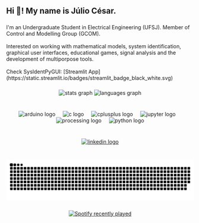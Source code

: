 <h2 align="left">Hi 👋! My name is Júlio César.</h2>

###

<p align="left">I'm an Undergraduate Student in Electrical Engineering (UFSJ). Member of Control and Modelling Group (GCOM).<br><br>Interested on working with mathematical models, system identification, graphical user interfaces, educational games, signal analysis and the development of multiporpose tools.<br><br>Check SysIdentPyGUI: [Streamlit App](https://static.streamlit.io/badges/streamlit_badge_black_white.svg) </p>

###

<div align="center">
  <img src="https://github-readme-stats.vercel.app/api?username=jceneziojr&hide_title=true&hide_rank=false&show_icons=true&include_all_commits=true&count_private=true&disable_animations=false&theme=gotham&locale=en&hide_border=false" height="150" alt="stats graph"  />
  <img src="https://github-readme-stats.vercel.app/api/top-langs?username=jceneziojr&locale=en&hide_title=false&layout=compact&card_width=320&langs_count=5&theme=gotham&hide_border=false" height="150" alt="languages graph"  />
</div>

###

<br clear="both">

<div align="center">
  <img src="https://cdn.jsdelivr.net/gh/devicons/devicon/icons/arduino/arduino-original-wordmark.svg" height="40" alt="arduino logo"  />
  <img width="12" />
  <img src="https://cdn.jsdelivr.net/gh/devicons/devicon/icons/c/c-original.svg" height="40" alt="c logo"  />
  <img width="12" />
  <img src="https://cdn.jsdelivr.net/gh/devicons/devicon/icons/cplusplus/cplusplus-original.svg" height="40" alt="cplusplus logo"  />
  <img width="12" />
  <img src="https://cdn.jsdelivr.net/gh/devicons/devicon/icons/jupyter/jupyter-original-wordmark.svg" height="40" alt="jupyter logo"  />
  <img width="12" />
  <img src="https://cdn.jsdelivr.net/gh/devicons/devicon/icons/processing/processing-original.svg" height="40" alt="processing logo"  />
  <img width="12" />
  <img src="https://cdn.jsdelivr.net/gh/devicons/devicon/icons/python/python-original-wordmark.svg" height="40" alt="python logo"  />
</div>

###

<br clear="both">

<div align="center">
  <a href="https://www.linkedin.com/in/jceneziojr/" target="_blank">
    <img src="https://img.shields.io/static/v1?message=LinkedIn&logo=linkedin&label=&color=0077B5&logoColor=white&labelColor=&style=for-the-badge" height="35" alt="linkedin logo"  />
  </a>
</div>

###

<br clear="both">

<img src="https://raw.githubusercontent.com/jceneziojr/jceneziojr/output/snake.svg" alt="Snake animation" />

###

<div align="center">
  <a href="https://open.spotify.com/user/22owxlzvmxldfbvcbnfphk4oy">
    <img src="https://spotify-recently-played-readme.vercel.app/api?user=22owxlzvmxldfbvcbnfphk4oy&count=5&unique=true" alt="Spotify recently played"  />
  </a>
</div>

###
